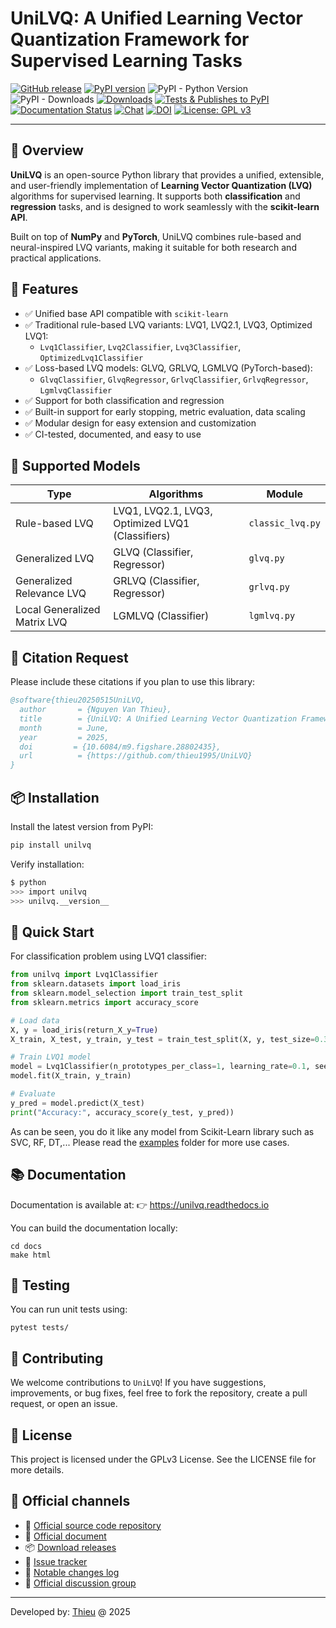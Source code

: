 
# UniLVQ: A Unified Learning Vector Quantization Framework for Supervised Learning Tasks

[![GitHub release](https://img.shields.io/badge/release-0.1.0-yellow.svg)](https://github.com/thieu1995/UniLVQ/releases)
[![PyPI version](https://badge.fury.io/py/unilvq.svg)](https://badge.fury.io/py/unilvq)
![PyPI - Python Version](https://img.shields.io/pypi/pyversions/unilvq.svg)
![PyPI - Downloads](https://img.shields.io/pypi/dm/unilvq.svg)
[![Downloads](https://pepy.tech/badge/unilvq)](https://pepy.tech/project/unilvq)
[![Tests & Publishes to PyPI](https://github.com/thieu1995/UniLVQ/actions/workflows/publish-package.yml/badge.svg)](https://github.com/thieu1995/UniLVQ/actions/workflows/publish-package.yml)
[![Documentation Status](https://readthedocs.org/projects/unilvq/badge/?version=latest)](https://unilvq.readthedocs.io/en/latest/?badge=latest)
[![Chat](https://img.shields.io/badge/Chat-on%20Telegram-blue)](https://t.me/+fRVCJGuGJg1mNDg1)
[![DOI](https://img.shields.io/badge/DOI-10.6084%2Fm9.figshare.29002685-blue)](https://doi.org/10.6084/m9.figshare.29002685)
[![License: GPL v3](https://img.shields.io/badge/License-GPLv3-blue.svg)](https://www.gnu.org/licenses/gpl-3.0)

---

## 📌 Overview

**UniLVQ** is an open-source Python library that provides a unified, extensible, and user-friendly 
implementation of **Learning Vector Quantization (LVQ)** algorithms for supervised learning. 
It supports both **classification** and **regression** tasks, and is designed to work seamlessly with the **scikit-learn API**.

Built on top of **NumPy** and **PyTorch**, UniLVQ combines rule-based and neural-inspired LVQ variants, 
making it suitable for both research and practical applications.


## 🚀 Features

- ✅ Unified base API compatible with `scikit-learn`
- ✅ Traditional rule-based LVQ variants: LVQ1, LVQ2.1, LVQ3, Optimized LVQ1:
  + `Lvq1Classifier`, `Lvq2Classifier`, `Lvq3Classifier`, `OptimizedLvq1Classifier`
- ✅ Loss-based LVQ models: GLVQ, GRLVQ, LGMLVQ (PyTorch-based):
  + `GlvqClassifier`, `GlvqRegressor`, `GrlvqClassifier`, `GrlvqRegressor`, `LgmlvqClassifier`
- ✅ Support for both classification and regression
- ✅ Built-in support for early stopping, metric evaluation, data scaling
- ✅ Modular design for easy extension and customization
- ✅ CI-tested, documented, and easy to use


## 🧠 Supported Models

| Type                  | Algorithms                                       | Module         |
|-----------------------|--------------------------------------------------|----------------|
| Rule-based LVQ        | LVQ1, LVQ2.1, LVQ3, Optimized LVQ1 (Classifiers) | `classic_lvq.py` |
| Generalized LVQ       | GLVQ (Classifier, Regressor)                     | `glvq.py`        |
| Generalized Relevance LVQ | GRLVQ (Classifier, Regressor)                    | `grlvq.py`       |
| Local Generalized Matrix LVQ | LGMLVQ (Classifier)                              | `lgmlvq.py`      |


## 📖 Citation Request 

Please include these citations if you plan to use this library:

```bibtex
@software{thieu20250515UniLVQ,
  author       = {Nguyen Van Thieu},
  title        = {UniLVQ: A Unified Learning Vector Quantization Framework for Supervised Learning Tasks},
  month        = June,
  year         = 2025,
  doi         = {10.6084/m9.figshare.28802435},
  url          = {https://github.com/thieu1995/UniLVQ}
}
```

## 📦 Installation

Install the latest version from PyPI:

```bash
pip install unilvq
```

Verify installation:

```sh
$ python
>>> import unilvq
>>> unilvq.__version__
```

## 🚀 Quick Start

For classification problem using LVQ1 classifier:

```python
from unilvq import Lvq1Classifier
from sklearn.datasets import load_iris
from sklearn.model_selection import train_test_split
from sklearn.metrics import accuracy_score

# Load data
X, y = load_iris(return_X_y=True)
X_train, X_test, y_train, y_test = train_test_split(X, y, test_size=0.3)

# Train LVQ1 model
model = Lvq1Classifier(n_prototypes_per_class=1, learning_rate=0.1, seed=42)
model.fit(X_train, y_train)

# Evaluate
y_pred = model.predict(X_test)
print("Accuracy:", accuracy_score(y_test, y_pred))
```

As can be seen, you do it like any model from Scikit-Learn library such as SVC, RF, DT,... Please read the [examples](/examples) folder for more use cases.


## 📚 Documentation

Documentation is available at: 👉 https://unilvq.readthedocs.io

You can build the documentation locally:

```shell
cd docs
make html
```

## 🧪 Testing
You can run unit tests using:

```shell
pytest tests/
```

## 🤝 Contributing
We welcome contributions to `UniLVQ`! If you have suggestions, improvements, or bug fixes, feel free to fork 
the repository, create a pull request, or open an issue.


## 📄 License
This project is licensed under the GPLv3 License. See the LICENSE file for more details.


## 📎 Official channels 

* 🔗 [Official source code repository](https://github.com/thieu1995/UniLVQ)
* 📘 [Official document](https://unilvq.readthedocs.io/)
* 📦 [Download releases](https://pypi.org/project/unilvq/) 
* 🐞 [Issue tracker](https://github.com/thieu1995/UniLVQ/issues) 
* 📝 [Notable changes log](/ChangeLog.md)
* 💬 [Official discussion group](https://t.me/+fRVCJGuGJg1mNDg1)

---

Developed by: [Thieu](mailto:nguyenthieu2102@gmail.com?Subject=UniLVQ_QUESTIONS) @ 2025
